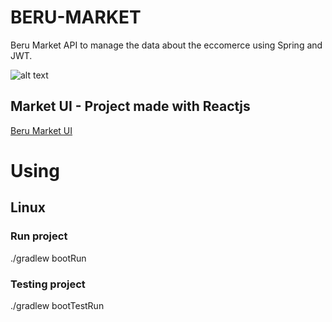 # BERU-MARKET
Beru Market API to manage the data about the eccomerce using Spring and JWT.

![alt text](https://brandberu.github.io/images/market/Beru-Market_1.png)

## Market UI - Project made with Reactjs
[Beru Market UI](https://github.com/BrandBeru/BERU-MARKET-UI)

# Using
## Linux
### Run project
./gradlew bootRun
### Testing project
./gradlew bootTestRun
